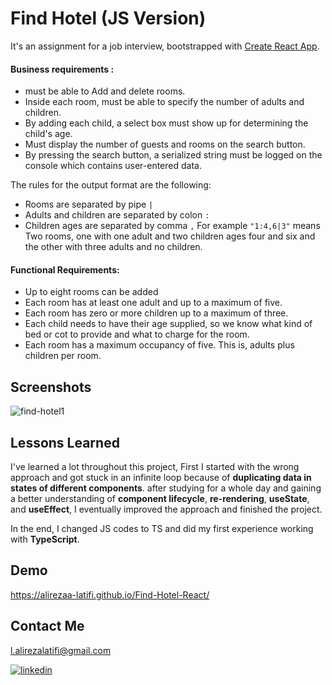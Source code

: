 # Find Hotel (JS Version)

It's an assignment for a job interview, bootstrapped with [Create React App](https://github.com/facebook/create-react-app).


#### Business requirements :
- must be able to Add and delete rooms.
- Inside each room, must be able to specify the number of adults and children.
- By adding each child, a select box must show up for determining the child's age.
- Must display the number of guests and rooms on the search button.
- By pressing the search button, a serialized string must be logged on the console which contains user-entered data.

The rules for the output format are the following:
- Rooms are separated by pipe `|`
- Adults and children are separated by colon `:`
- Children ages are separated by comma `,`
For example `"1:4,6|3"` means Two rooms, one with one adult and two children ages four and six and the other with three adults and no
children.

#### Functional Requirements: 
- Up to eight rooms can be added
- Each room has at least one adult and up to a maximum of five.
- Each room has zero or more children up to a maximum of three.
- Each child needs to have their age supplied, so we know what kind of bed or cot to provide and what to charge for the room.
- Each room has a maximum occupancy of five. This is, adults plus children per room.


## Screenshots
![find-hotel1](https://user-images.githubusercontent.com/92823582/185799165-b0c10b64-e899-4ef7-8c0b-e9aa49cfd4e2.png)



## Lessons Learned
I've learned a lot throughout this project, First I started with the wrong approach and got stuck in an infinite loop because of **duplicating data in states of different components**. after studying for a whole day and gaining a better understanding of **component lifecycle**, **re-rendering**, **useState**, and **useEffect**, I eventually improved the approach and finished the project.

In the end, I changed JS codes to TS and did my first experience working with **TypeScript**.

## Demo
https://alirezaa-latifi.github.io/Find-Hotel-React/

## Contact Me

l.alirezalatifi@gmail.com

[![linkedin](https://img.shields.io/badge/linkedin-0A66C2?style=for-the-badge&logo=linkedin&logoColor=white)](https://www.linkedin.com/in/alirezalatifi/)
